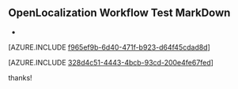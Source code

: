## OpenLocalization Workflow Test MarkDown
* 

[AZURE.INCLUDE [f965ef9b-6d40-471f-b923-d64f45cdad8d](calleeMd1.md)]



[AZURE.INCLUDE [328d4c51-4443-4bcb-93cd-200e4fe67fed](calleeMd2.md)]

 
thanks!